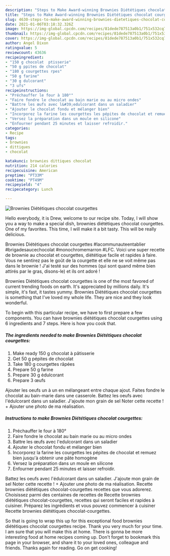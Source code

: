 ```yaml
---
description: "Steps to Make Award-winning Brownies Diététiques chocolat courgettes"
title: "Steps to Make Award-winning Brownies Diététiques chocolat courgettes"
slug: 4630-steps-to-make-award-winning-brownies-dietetiques-chocolat-courgettes
date: 2021-01-06T03:18:32.326Z
image: https://img-global.cpcdn.com/recipes/81dede787513a0b1/751x532cq70/brownies-dietetiques-chocolat-courgettes-photo-principale-de-la-recette.jpg
thumbnail: https://img-global.cpcdn.com/recipes/81dede787513a0b1/751x532cq70/brownies-dietetiques-chocolat-courgettes-photo-principale-de-la-recette.jpg
cover: https://img-global.cpcdn.com/recipes/81dede787513a0b1/751x532cq70/brownies-dietetiques-chocolat-courgettes-photo-principale-de-la-recette.jpg
author: Angel Dixon
ratingvalue: 5
reviewcount: 43636
recipeingredient:
- "150 g chocolat  ptisserie"
- "50 g ppites de chocolat"
- "180 g courgettes rpes"
- "50 g farine"
- "30 g dulcorant"
- "3 ufs"
recipeinstructions:
- "Préchauffer le four à 180°"
- "Faire fondre le chocolat au bain marie ou au micro ondes"
- "Battre les œufs avec l&#39;edulcorant dans un saladier"
- "Ajouter le chocolat fondu et mélanger bien"
- "Incorporez la farine les courgettes les pépites de chocolat et remuez bien jusqu&#39;à obtenir une pâte homogène"
- "Versez la préparation dans un moule en silicone"
- "Enfourner pendant 25 minutes et laisser refroidir."
categories:
- Recipe
tags:
- brownies
- dittiques
- chocolat

katakunci: brownies dittiques chocolat 
nutrition: 214 calories
recipecuisine: American
preptime: "PT33M"
cooktime: "PT49M"
recipeyield: "4"
recipecategory: Lunch

---
```



![Brownies Diététiques chocolat courgettes](https://img-global.cpcdn.com/recipes/81dede787513a0b1/751x532cq70/brownies-dietetiques-chocolat-courgettes-photo-principale-de-la-recette.jpg)

Hello everybody, it is Drew, welcome to our recipe site. Today, I will show you a way to make a special dish, brownies diététiques chocolat courgettes. One of my favorites. This time, I will make it a bit tasty. This will be really delicious.

Brownies Diététiques chocolat courgettes #lacommunauteentablier #brigadesaucechocolat #monochromemarron #LFC. Voici une super recette de brownie au chocolat et courgettes, diététique facile et rapides à faire. Vous ne sentirez pas le goût de la courgette et elle ne se voit même pas dans le brownie ! J&#39;ai testé sur des hommes (qui sont quand même bien attirés par le gras, disons-le) et ils ont adoré !

Brownies Diététiques chocolat courgettes is one of the most favored of current trending foods on earth. It's appreciated by millions daily. It's simple, it's fast, it tastes yummy. Brownies Diététiques chocolat courgettes is something that I've loved my whole life. They are nice and they look wonderful.


To begin with this particular recipe, we have to first prepare a few components. You can have brownies diététiques chocolat courgettes using 6 ingredients and 7 steps. Here is how you cook that.

<!--inarticleads1-->

##### The ingredients needed to make Brownies Diététiques chocolat courgettes:

1. Make ready 150 g chocolat à pâtisserie
1. Get 50 g pépites de chocolat
1. Take 180 g courgettes râpées
1. Prepare 50 g farine
1. Prepare 30 g édulcorant
1. Prepare 3 œufs


Ajouter les oeufs un à un en mélangeant entre chaque ajout. Faites fondre le chocolat au bain-marie dans une casserole. Battez les oeufs avec l&#39;édulcorant dans un saladier. J&#39;ajoute mon grain de sel Noter cette recette ! + Ajouter une photo de ma réalisation. 

<!--inarticleads2-->

##### Instructions to make Brownies Diététiques chocolat courgettes:

1. Préchauffer le four à 180°
1. Faire fondre le chocolat au bain marie ou au micro ondes
1. Battre les œufs avec l&#39;edulcorant dans un saladier
1. Ajouter le chocolat fondu et mélanger bien
1. Incorporez la farine les courgettes les pépites de chocolat et remuez bien jusqu&#39;à obtenir une pâte homogène
1. Versez la préparation dans un moule en silicone
1. Enfourner pendant 25 minutes et laisser refroidir.


Battez les oeufs avec l&#39;édulcorant dans un saladier. J&#39;ajoute mon grain de sel Noter cette recette ! + Ajouter une photo de ma réalisation. Recette brownies diététiques chocolat-courgettes recettes que vous adorerez. Choisissez parmi des centaines de recettes de Recette brownies diététiques chocolat-courgettes, recettes qui seront faciles et rapides à cuisiner. Préparez les ingrédients et vous pouvez commencer à cuisiner Recette brownies diététiques chocolat-courgettes. 

So that is going to wrap this up for this exceptional food brownies diététiques chocolat courgettes recipe. Thank you very much for your time. I am sure that you will make this at home. There is gonna be more interesting food at home recipes coming up. Don't forget to bookmark this page in your browser, and share it to your loved ones, colleague and friends. Thanks again for reading. Go on get cooking!
